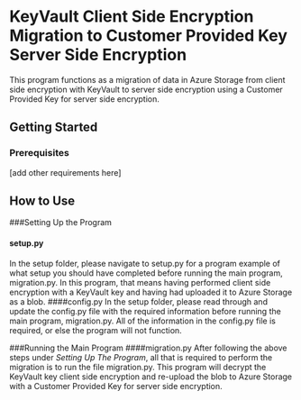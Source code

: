 # KeyVault Client Side Encryption Migration to Customer Provided Key Server Side Encryption

This program functions as a migration of data in Azure Storage from client side encryption with KeyVault to server side encryption using a Customer Provided Key for server side encryption.

## Getting Started
### Prerequisites
[add other requirements here]

## How to Use
###Setting Up the Program
#### setup.py
In the setup folder, please navigate to setup.py for a program example of what setup you should have completed before running the main program, migration.py. In this program, that means having performed client side encryption with a KeyVault key and having had uploaded it to Azure Storage as a blob.
####config.py
In the setup folder, please read through and update the config.py file with the required information before running the main program, migration.py. All of the information in the config.py file is required, or else the program will not function.

###Running the Main Program
####migration.py
After following the above steps under _Setting Up The Program_, all that is required to perform the migration is to run the file migration.py. This program will decrypt the KeyVault key client side encryption and re-upload the blob to Azure Storage with a Customer Provided Key for server side encryption.